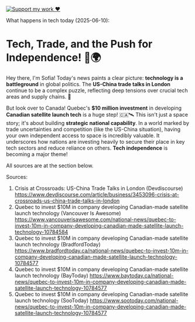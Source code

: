 [![Support my work ❤️](https://img.shields.io/badge/Support%20my%20work%20❤️-orange?style=for-the-badge&logo=patreon&logoColor=white)](https://www.patreon.com/c/orobocigano)

What happens in tech today (2025-06-10):

# Tech, Trade, and the Push for Independence! 🚀🌍

Hey there, I'm Sofia! Today's news paints a clear picture: **technology is a battleground** in global politics. The **US-China trade talks in London** continue to be a complex puzzle, reflecting deep tensions over crucial tech areas and supply chains. 🤔

But look over to Canada! Quebec's **$10 million investment** in developing **Canadian satellite launch tech** is a huge step! 🇨🇦🛰️ This isn't just a space story; it's about building **strategic national capability**. In a world marked by trade uncertainties and competition (like the US-China situation), having your own independent access to space is incredibly valuable. It underscores how nations are investing heavily to secure their place in key tech sectors and reduce reliance on others. **Tech independence** is becoming a major theme!

All sources are at the section below.

Sources:
1. Crisis at Crossroads: US-China Trade Talks in London (Devdiscourse)
   https://www.devdiscourse.com/article/business/3453096-crisis-at-crossroads-us-china-trade-talks-in-london
2. Quebec to invest $10M in company developing Canadian-made satellite launch technology (Vancouver Is Awesome)
   https://www.vancouverisawesome.com/national-news/quebec-to-invest-10m-in-company-developing-canadian-made-satellite-launch-technology-10784584
3. Quebec to invest $10M in company developing Canadian-made satellite launch technology (BradfordToday)
   https://www.bradfordtoday.ca/national-news/quebec-to-invest-10m-in-company-developing-canadian-made-satellite-launch-technology-10784577
4. Quebec to invest $10M in company developing Canadian-made satellite launch technology (BayToday)
   https://www.baytoday.ca/national-news/quebec-to-invest-10m-in-company-developing-canadian-made-satellite-launch-technology-10784577
5. Quebec to invest $10M in company developing Canadian-made satellite launch technology (SooToday)
   https://www.sootoday.com/national-news/quebec-to-invest-10m-in-company-developing-canadian-made-satellite-launch-technology-10784577